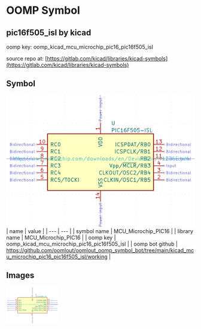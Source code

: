 # OOMP Symbol  
## pic16f505_isl  by kicad  
  
oomp key: oomp_kicad_mcu_microchip_pic16_pic16f505_isl  
  
source repo at: [https://gitlab.com/kicad/libraries/kicad-symbols](https://gitlab.com/kicad/libraries/kicad-symbols)  
## Symbol  
  
[![working.png](working_600.png)](working.png)  
| name | value | 
| --- | --- | 
| symbol name | MCU_Microchip_PIC16 | 
| library name | MCU_Microchip_PIC16 | 
| oomp key | oomp_kicad_mcu_microchip_pic16_pic16f505_isl | 
| oomp bot github | https://github.com/oomlout/oomlout_oomp_symbol_bot/tree/main/kicad_mcu_microchip_pic16_pic16f505_isl/working | 
## Images  
  
[![working.png](working_140.png)](working.png)  
